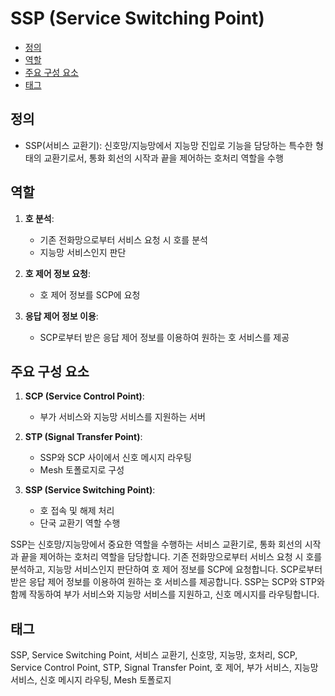 # SSP (Service Switching Point)

<!-- mtoc-start -->

- [정의](#정의)
- [역할](#역할)
- [주요 구성 요소](#주요-구성-요소)
- [태그](#태그)

<!-- mtoc-end -->

## 정의

- SSP(서비스 교환기): 신호망/지능망에서 지능망 진입로 기능을 담당하는 특수한 형태의 교환기로서, 통화 회선의 시작과 끝을 제어하는 호처리 역할을 수행

## 역할

1. **호 분석**:

   - 기존 전화망으로부터 서비스 요청 시 호를 분석
   - 지능망 서비스인지 판단

2. **호 제어 정보 요청**:

   - 호 제어 정보를 SCP에 요청

3. **응답 제어 정보 이용**:
   - SCP로부터 받은 응답 제어 정보를 이용하여 원하는 호 서비스를 제공

## 주요 구성 요소

1. **SCP (Service Control Point)**:

   - 부가 서비스와 지능망 서비스를 지원하는 서버

2. **STP (Signal Transfer Point)**:

   - SSP와 SCP 사이에서 신호 메시지 라우팅
   - Mesh 토폴로지로 구성

3. **SSP (Service Switching Point)**:
   - 호 접속 및 해제 처리
   - 단국 교환기 역할 수행

SSP는 신호망/지능망에서 중요한 역할을 수행하는 서비스 교환기로, 통화 회선의 시작과 끝을 제어하는 호처리 역할을 담당합니다. 기존 전화망으로부터 서비스 요청 시 호를 분석하고, 지능망 서비스인지 판단하여 호 제어 정보를 SCP에 요청합니다. SCP로부터 받은 응답 제어 정보를 이용하여 원하는 호 서비스를 제공합니다. SSP는 SCP와 STP와 함께 작동하여 부가 서비스와 지능망 서비스를 지원하고, 신호 메시지를 라우팅합니다.

## 태그

SSP, Service Switching Point, 서비스 교환기, 신호망, 지능망, 호처리, SCP, Service Control Point, STP, Signal Transfer Point, 호 제어, 부가 서비스, 지능망 서비스, 신호 메시지 라우팅, Mesh 토폴로지
